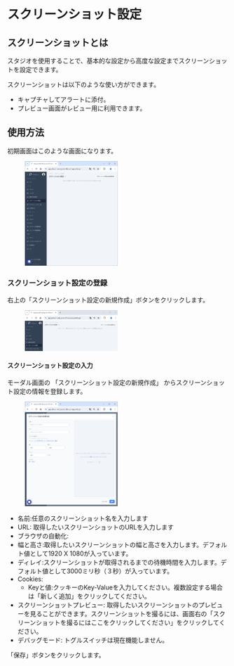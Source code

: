 # スクリーンショット設定

## スクリーンショットとは
スタジオを使用することで、基本的な設定から高度な設定までスクリーンショットを設定できます。

スクリーンショットは以下のような使い方ができます。
- キャプチャしてアラートに添付。
- プレビュー画面がレビュー用に利用できます。

## 使用方法

初期画面はこのような画面になります。

<figure><img src="../../.gitbook/assets/screenshot_settings_home_ja.png" width="50%"></figure>

### スクリーンショット設定の登録
右上の「スクリーンショット設定の新規作成」ボタンをクリックします。

<figure><img src="../../.gitbook/assets/screenshot_settings_create_new_button_ja.png" width="50%"></figure>

#### スクリーンショット設定の入力
モーダル画面の 「スクリーンショット設定の新規作成」 からスクリーンショット設定の情報を登録します。

<figure><img src="../../.gitbook/assets/screenshot_settings_create_new_ja.png" width="50%"></figure>

- 名前:任意のスクリーンショット名を入力します
- URL: 取得したいスクリーンショットのURLを入力します
- ブラウザの自動化:
- 幅と高さ:取得したいスクリーンショットの幅と高さを入力します。デフォルト値として1920 X 1080が入っています。
- ディレイ:スクリーンショットが取得されるまでの待機時間を入力します。デフォルト値として3000ミリ秒（３秒）が入っています。
- Cookies:
  - Keyと値:クッキーのKey-Valueを入力してください。複数設定する場合は「新しく追加」をクリックしてください。
- スクリーンショットプレビュー: 取得したいスクリーンショットのプレビューを見ることができます。スクリーンショットを撮るには、画面右の「スクリーンショットを撮るにはここをクリックしてください」をクリックしてください。
- デバッグモード: トグルスイッチは現在機能しません。

「保存」ボタンをクリックします。